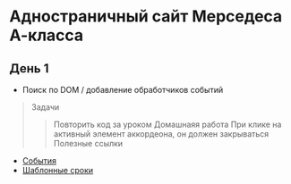 # Адностраничный сайт Мерседеса А-класса

## День 1
* Поиск по DOM / добавление обработчиков событий

> Задачи
>> Повторить код за уроком
> Домашнаяя работа
>> При клике на активный элемент аккордеона, он должен закрываться
> Полезные ссылки
* [События](https://learn.javascript.ru/introduction-browser-events)
* [Шаблонные сроки](https://developer.mozilla.org/ru/docs/Web/JavaScript/Reference/Template_literals)